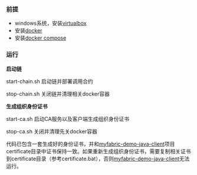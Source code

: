 ### 前提

- windows系统，安装[virtualbox](https://www.virtualbox.org/wiki/Downloads)
- 安装[docker](https://docs.docker.com/install/)
- 安装[docker compose](https://docs.docker.com/compose/install/)

### 运行

**启动链**

start-chain.sh 启动链并部署调用合约

stop-chain.sh 关闭链并清理相关docker容器

**生成组织身份证书**

start-ca.sh 启动CA服务以及客户端生成组织身份证书

stop-ca.sh 关闭并清理先关docker容器

代码已包含一套生成好的身份证书，并和[myfabric-demo-java-client](https://github.com/fftt2017/myfabric-demo-java-client)项目certificate目录中证书保持一致。如果重新生成组织身份证书，需要复制相关证书到certificate目录（参考certificate.bat），否则[myfabric-demo-java-client](https://github.com/fftt2017/myfabric-demo-java-client)无法运行。
